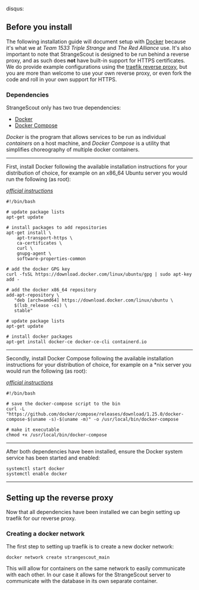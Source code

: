 disqus:

## Before you install

The following installation guide will document setup with [Docker](https://www.docker.com/) because it's what we at *Team 1533 Triple Strange* and *The Red Alliance* use. It's also important to note that StrangeScout is designed to be run behind a reverse proxy, and as such does **not** have built-in support for HTTPS certificates. We do provide example configurations using the [traefik reverse proxy](https://containo.us/traefik/), but you are more than welcome to use your own reverse proxy, or even fork the code and roll in your own support for HTTPS.

### Dependencies

StrangeScout only has two true dependencies:

- [Docker](https://www.docker.com/)
- [Docker Compose](https://docs.docker.com/compose/)

*Docker* is the program that allows services to be run as individual *containers* on a host machine, and *Docker Compose* is a utility that simplifies choreography of multiple docker containers.

---

First, install Docker following the available installation instructions for your distribution of choice, for example on an x86_64 Ubuntu server you would run the following (as root):

[*official instructions*](https://docs.docker.com/install/linux/docker-ce/ubuntu/#install-using-the-repository)

``` shell
#!/bin/bash

# update package lists
apt-get update

# install packages to add repositories
apt-get install \
    apt-transport-https \
    ca-certificates \
    curl \
    gnupg-agent \
    software-properties-common

# add the docker GPG key
curl -fsSL https://download.docker.com/linux/ubuntu/gpg | sudo apt-key add -

# add the docker x86_64 repository
add-apt-repository \
   "deb [arch=amd64] https://download.docker.com/linux/ubuntu \
   $(lsb_release -cs) \
   stable"

# update package lists
apt-get update

# install docker packages
apt-get install docker-ce docker-ce-cli containerd.io
```

---

Secondly, install Docker Compose following the available installation instructions for your distribution of choice, for example on a *nix server you would run the following (as root):

[*official instructions*](https://docs.docker.com/compose/install/#install-compose)

``` shell
#!/bin/bash

# save the docker-compose script to the bin
curl -L "https://github.com/docker/compose/releases/download/1.25.0/docker-compose-$(uname -s)-$(uname -m)" -o /usr/local/bin/docker-compose

# make it executable
chmod +x /usr/local/bin/docker-compose
```

---

After both dependencies have been installed, ensure the Docker system service has been started and enabled:

``` shell
systemctl start docker
systemctl enable docker
```

---

## Setting up the reverse proxy

Now that all dependencies have been installed we can begin setting up traefik for our reverse proxy.

### Creating a docker network

The first step to setting up traefik is to create a new docker network:

``` shell
docker network create strangescout_main
```

This will allow for containers on the same network to easily communicate with each other. In our case it allows for the StrangeScout server to communicate with the database in its own separate container.